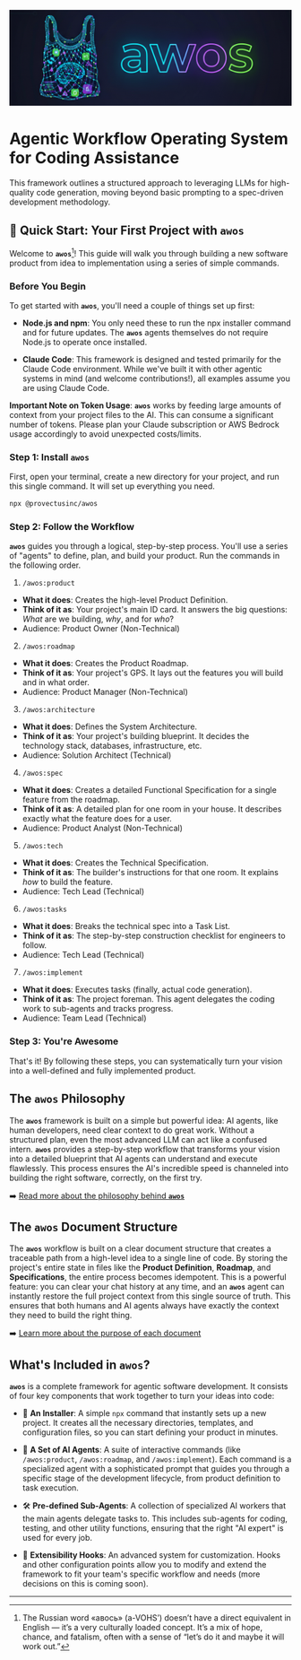![Project Banner](media/logo.png)

# **Agentic Workflow Operating System for Coding Assistance**

This framework outlines a structured approach to leveraging LLMs for high-quality code generation, moving beyond basic prompting to a spec-driven development methodology.

## 🚀 Quick Start: Your First Project with `awos`

Welcome to **`awos`**[^1]! This guide will walk you through building a new software product from idea to implementation using a series of simple commands.

### Before You Begin

To get started with **`awos`**, you'll need a couple of things set up first:

- **Node.js and npm**: You only need these to run the npx installer command and for future updates. The **`awos`** agents themselves do not require Node.js to operate once installed.

- **Claude Code**: This framework is designed and tested primarily for the Claude Code environment. While we've built it with other agentic systems in mind (and welcome contributions!), all examples assume you are using Claude Code.

**Important Note on Token Usage**: **`awos`** works by feeding large amounts of context from your project files to the AI. This can consume a significant number of tokens. Please plan your Claude subscription or AWS Bedrock usage accordingly to avoid unexpected costs/limits.

### Step 1: Install `awos`

First, open your terminal, create a new directory for your project, and run this single command. It will set up everything you need.

```sh
npx @provectusinc/awos
```

### Step 2: Follow the Workflow

**`awos`** guides you through a logical, step-by-step process. You'll use a series of "agents" to define, plan, and build your product. Run the commands in the following order.

1. `/awos:product`

- **What it does**: Creates the high-level Product Definition.
- **Think of it as**: Your project's main ID card. It answers the big questions: _What_ are we building, _why_, and for _who_?
- Audience: Product Owner (Non-Technical)

2. `/awos:roadmap`

- **What it does**: Creates the Product Roadmap.
- **Think of it as**: Your project's GPS. It lays out the features you will build and in what order.
- Audience: Product Manager (Non-Technical)

3. `/awos:architecture`

- **What it does**: Defines the System Architecture.
- **Think of it as**: Your project's building blueprint. It decides the technology stack, databases, infrastructure, etc.
- Audience: Solution Architect (Technical)

4. `/awos:spec`

- **What it does**: Creates a detailed Functional Specification for a single feature from the roadmap.
- **Think of it as**: A detailed plan for one room in your house. It describes exactly what the feature does for a user.
- Audience: Product Analyst (Non-Technical)

5. `/awos:tech`

- **What it does**: Creates the Technical Specification.
- **Think of it as**: The builder's instructions for that one room. It explains _how_ to build the feature.
- Audience: Tech Lead (Technical)

6. `/awos:tasks`

- **What it does**: Breaks the technical spec into a Task List.
- **Think of it as**: The step-by-step construction checklist for engineers to follow.
- Audience: Tech Lead (Technical)

7. `/awos:implement`

- **What it does**: Executes tasks (finally, actual code generation).
- **Think of it as**: The project foreman. This agent delegates the coding work to sub-agents and tracks progress.
- Audience: Team Lead (Technical)

### Step 3: You're Awesome

That's it! By following these steps, you can systematically turn your vision into a well-defined and fully implemented product.

## The `awos` Philosophy

The **`awos`** framework is built on a simple but powerful idea: AI agents, like human developers, need clear context to do great work. Without a structured plan, even the most advanced LLM can act like a confused intern. **`awos`** provides a step-by-step workflow that transforms your vision into a detailed blueprint that AI agents can understand and execute flawlessly. This process ensures the AI's incredible speed is channeled into building the right software, correctly, on the first try.

➡️ [Read more about the philosophy behind **`awos`**](docs/rationale.md)

## The `awos` Document Structure

The **`awos`** workflow is built on a clear document structure that creates a traceable path from a high-level idea to a single line of code. By storing the project's entire state in files like the **Product Definition**, **Roadmap**, and **Specifications**, the entire process becomes idempotent. This is a powerful feature: you can clear your chat history at any time, and an **`awos`** agent can instantly restore the full project context from this single source of truth. This ensures that both humans and AI agents always have exactly the context they need to build the right thing.

➡️ [Learn more about the purpose of each document](docs/document-structure.md)

## What's Included in `awos`?

**`awos`** is a complete framework for agentic software development. It consists of four key components that work together to turn your ideas into code:

- 🚀 **An Installer**: A simple `npx` command that instantly sets up a new project. It creates all the necessary directories, templates, and configuration files, so you can start defining your product in minutes.

- 🤖 **A Set of AI Agents**: A suite of interactive commands (like `/awos:product`, `/awos:roadmap`, and `/awos:implement`). Each command is a specialized agent with a sophisticated prompt that guides you through a specific stage of the development lifecycle, from product definition to task execution.

- 🛠️ **Pre-defined Sub-Agents**: A collection of specialized AI workers that the main agents delegate tasks to. This includes sub-agents for coding, testing, and other utility functions, ensuring that the right "AI expert" is used for every job.

- 🔌 **Extensibility Hooks**: An advanced system for customization. Hooks and other configuration points allow you to modify and extend the framework to fit your team's specific workflow and needs (more decisions on this is coming soon).

---

[^1]: The Russian word «авось» (a-VOHS’) doesn’t have a direct equivalent in English — it’s a very culturally loaded concept. It’s a mix of hope, chance, and fatalism, often with a sense of “let’s do it and maybe it will work out.”

